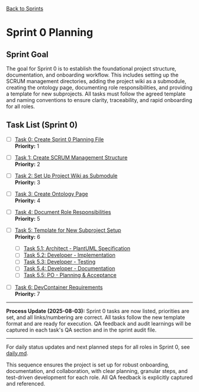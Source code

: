 <!--
SPDX-License-Identifier: AGPL-3.0-only + AI-GPL-Addendum
Copyright (c) 2025 The Web4Articles Authors
Copyleft: See AGPLv3 (./LICENSE) and AI-GPL Addendum (./AI-GPL.md)
Backlinks: /LICENSE , /AI-GPL.md
Use of `scrum.pmo` roles/process docs with AI is subject to AI-GPL copyleft unless dual-licensed.
-->

[Back to Sprints](../)

# Sprint 0 Planning

## Sprint Goal
The goal for Sprint 0 is to establish the foundational project structure, documentation, and onboarding workflow. This includes setting up the SCRUM management directories, adding the project wiki as a submodule, creating the ontology page, documenting role responsibilities, and providing a template for new subprojects. All tasks must follow the agreed template and naming conventions to ensure clarity, traceability, and rapid onboarding for all roles.

## Task List (Sprint 0)

- [ ] [Task 0: Create Sprint 0 Planning File](./task-0-create-sprint-0-planning-file.md)  
  **Priority:** 1
- [ ] [Task 1: Create SCRUM Management Structure](./task-1-create-scrum-structure.md)  
  **Priority:** 2
- [ ] [Task 2: Set Up Project Wiki as Submodule](./task-2-setup-wiki-submodule.md)  
  **Priority:** 3
- [ ] [Task 3: Create Ontology Page](./task-3-create-ontology-page.md)  
  **Priority:** 4
- [ ] [Task 4: Document Role Responsibilities](./task-4-document-role-responsibilities.md)  
  **Priority:** 5

- [ ] [Task 5: Template for New Subproject Setup](./task-5-template-new-subproject.md)  
  **Priority:** 6
    - [ ] [Task 5.1: Architect - PlantUML Specification](./task-5.1-architect-puml-spec.md)
    - [ ] [Task 5.2: Developer - Implementation](./task-5.2-developer-implementation.md)
    - [ ] [Task 5.3: Developer - Testing](./task-5.3-developer-testing.md)
    - [ ] [Task 5.4: Developer - Documentation](./task-5.4-developer-documentation.md)
    - [ ] [Task 5.5: PO - Planning & Acceptance](./task-5.5-po-planning-acceptance.md)

- [ ] [Task 6: DevContainer Requirements](./task-6-devcontainer-requirements.md)  
  **Priority:** 7

---

**Process Update (2025-08-03):**
Sprint 0 tasks are now listed, priorities are set, and all links/numbering are correct. All tasks follow the new template format and are ready for execution. QA feedback and audit learnings will be captured in each task's QA section and in the sprint audit file.

---

For daily status updates and next planned steps for all roles in Sprint 0, see [daily.md](./daily.md).

This sequence ensures the project is set up for robust onboarding, documentation, and collaboration, with clear planning, granular steps, and test-driven development for each role. All QA feedback is explicitly captured and referenced.
